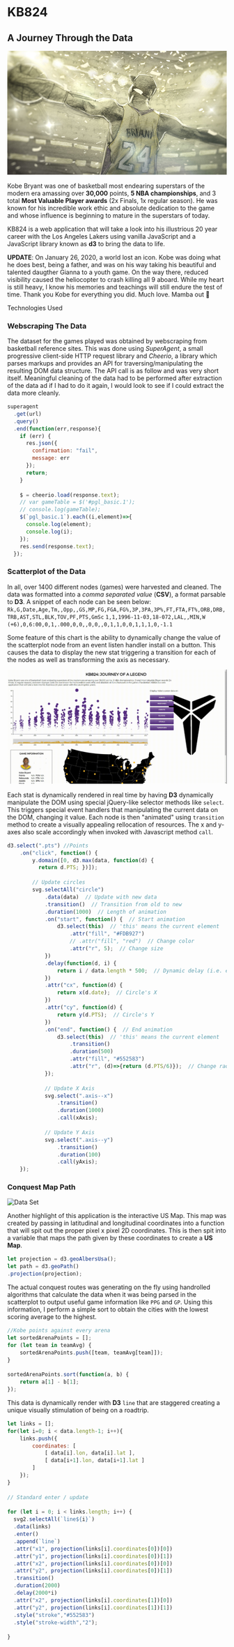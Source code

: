 # KB824
## A Journey Through the Data

![Kobe-Dear-Basketball](https://raw.githubusercontent.com/GreenRabite/KB824/master/app/assets/images/other_images/dear.jpg)

Kobe Bryant was one of basketball most endearing superstars of the modern era amassing over **30,000** points, **5 NBA championships**, and 3 total **Most Valuable Player awards** (2x Finals, 1x regular season). He was known for his incredible work ethic and absolute dedication to the game and whose influence is beginning to mature in the superstars of today.

KB824 is a web application that will take a look into his illustrious 20 year career with the Los Angeles Lakers using vanilla JavaScript and a JavaScript library known as **d3** to bring the data to life.

**UPDATE**: On January 26, 2020, a world lost an icon. Kobe was doing what he does best, being a father, and was on his way taking his beautiful and talented daugther Gianna to a youth game. On the way there, reduced visibility caused the heliocopter to crash killing all 9 aboard. While my heart is still heavy, I know his memories and teachings will still endure the test of time. Thank you Kobe for everything you did. Much love. Mamba out 🎤 

Technologies Used

### Webscraping The Data

The dataset for the games played was obtained by webscraping from basketball reference sites. This was done using *SuperAgent*, a small progressive client-side HTTP request library and *Cheerio*, a library which parses markups and provides an API for traversing/manipulating the resulting DOM data structure. The API call is as follow and was very short itself. Meaningful cleaning of the data had to be performed after extraction of the data ad if I had to do it again, I would look to see if I could extract the data more cleanly.
```javascript
superagent
  .get(url)
  .query()
  .end(function(err,response){
    if (err) {
      res.json({
        confirmation: "fail",
        message: err
      });
      return;
    }

    $ = cheerio.load(response.text);
    // var gameTable = $('#pgl_basic.1');
    // console.log(gameTable);
    $(`pgl_basic.1`).each((i,element)=>{
      console.log(element);
      console.log(i);
    });
    res.send(response.text);
  });
  ```

### Scatterplot of the Data

In all, over 1400 different nodes (games) were harvested and cleaned. The data was formatted into a *comma separated value* (**CSV**), a format parsable to **D3**.  A snippet of each node can be seen below:
`Rk,G,Date,Age,Tm,,Opp,,GS,MP,FG,FGA,FG%,3P,3PA,3P%,FT,FTA,FT%,ORB,DRB,TRB,AST,STL,BLK,TOV,PF,PTS,GmSc`
`1,1,1996-11-03,18-072,LAL,,MIN,W (+6),0,6:00,0,1,.000,0,0,,0,0,,0,1,1,0,0,1,1,1,0,-1.1`

Some feature of this chart is the ability to dynamically change the value of the scatterplot node from an event listen handler install on a button. This causes the data to display the new stat triggering a transition for each of the nodes as well as transforming the axis as necessary.

![Data Set](https://raw.githubusercontent.com/GreenRabite/KB824/master/app/assets/gifs/main-chart.gif)

Each stat is dynamically rendered in real time by having  **D3** dynamically manipulate the DOM using special jQuery-like selector methods like `select`. This triggers special event handlers that manipulating the current data on the DOM, changing it value. Each node is then "animated" using `transition` method to create a visually appealing rellocation of resources. The x and y-axes also scale accordingly when invoked with Javascript method `call`.

```javascript
d3.select(".pts") //Points
    .on("click", function() {
        y.domain([0, d3.max(data, function(d) {
          return d.PTS; })]);

        // Update circles
        svg.selectAll("circle")
            .data(data)  // Update with new data
            .transition()  // Transition from old to new
            .duration(1000)  // Length of animation
            .on("start", function() {  // Start animation
                d3.select(this)  // 'this' means the current element
                    .attr("fill", "#FDB927")
                    // .attr("fill", "red")  // Change color
                    .attr("r", 5);  // Change size
            })
            .delay(function(d, i) {
                return i / data.length * 500;  // Dynamic delay (i.e. each item delays a little longer)
            })
            .attr("cx", function(d) {
                return x(d.date);  // Circle's X
            })
            .attr("cy", function(d) {
                return y(d.PTS);  // Circle's Y
            })
            .on("end", function() {  // End animation
                d3.select(this)  // 'this' means the current element
                    .transition()
                    .duration(500)
                    .attr("fill", "#552583")
                    .attr("r", (d)=>{return (d.PTS/6)});  // Change radius
            });

            // Update X Axis
            svg.select(".axis--x")
                .transition()
                .duration(1000)
                .call(xAxis);

            // Update Y Axis
            svg.select(".axis--y")
                .transition()
                .duration(100)
                .call(yAxis);
    });
```

### Conquest Map Path

![Data Set](https://github.com/GreenRabite/KB824/blob/master/app/assets/gifs/kobe_conquest.gif?raw=true)

Another highlight of this application is the interactive US Map. This map was created by passing in latitudinal and longitudinal coordinates  into a function that will spit out the proper pixel x pixel 2D coordinates. This is then spit into a variable that maps the path given by these coordinates to create a **US Map**.

```javascript
let projection = d3.geoAlbersUsa();
let path = d3.geoPath()
.projection(projection);
```
The actual conquest routes was generating on the fly using handrolled algorithms that calculate the data when it was being parsed in the scatterplot to output useful game information like `PPG` and `GP`. Using this information, I perform a simple sort to obtain the cities with the lowest scoring average to the highest.

```javascript
//Kobe points against every arena
let sortedArenaPoints = [];
for (let team in teamAvg) {
    sortedArenaPoints.push([team, teamAvg[team]]);
}

sortedArenaPoints.sort(function(a, b) {
    return a[1] - b[1];
});
```

This data is dynamically render with **D3** `line` that are staggered creating a unique visually stimulation of being on a roadtrip.

```javascript
let links = [];
for(let i=0; i < data.length-1; i++){
    links.push({
        coordinates: [
            [ data[i].lon, data[i].lat ],
            [ data[i+1].lon, data[i+1].lat ]
        ]
    });
}

// Standard enter / update

for (let i = 0; i < links.length; i++) {
  svg2.selectAll(`line${i}`)
  .data(links)
  .enter()
  .append(`line`)
  .attr("x1", projection(links[i].coordinates[0])[0])
  .attr("y1", projection(links[i].coordinates[0])[1])
  .attr("x2", projection(links[i].coordinates[0])[0])
  .attr("y2", projection(links[i].coordinates[0])[1])
  .transition()
  .duration(2000)
  .delay(2000*i)
  .attr("x2", projection(links[i].coordinates[1])[0])
  .attr("y2", projection(links[i].coordinates[1])[1])
  .style("stroke","#552583")
  .style("stroke-width","2");

}
```
